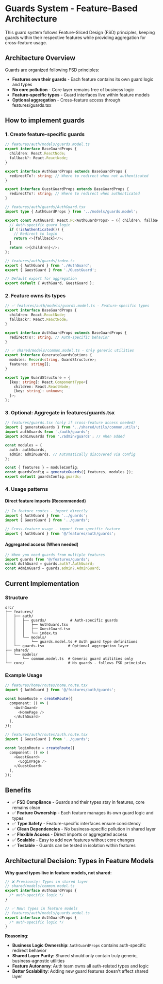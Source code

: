 # Guards System - Feature-Based Architecture

This guard system follows Feature-Sliced Design (FSD) principles, keeping guards within their respective features while providing aggregation for cross-feature usage.

## Architecture Overview

Guards are organized following FSD principles:

- **Features own their guards** - Each feature contains its own guard logic and types
- **No core pollution** - Core layer remains free of business logic
- **Feature-specific types** - Guard interfaces live within feature models
- **Optional aggregation** - Cross-feature access through features/guards.tsx

## How to implement guards

### 1. Create feature-specific guards

```typescript
// features/auth/models/guards.model.ts
export interface BaseGuardProps {
  children: React.ReactNode;
  fallback?: React.ReactNode;
}

export interface AuthGuardProps extends BaseGuardProps {
  redirectTo?: string; // Where to redirect when not authenticated
}

export interface GuestGuardProps extends BaseGuardProps {
  redirectTo?: string; // Where to redirect when authenticated
}

// features/auth/guards/AuthGuard.tsx
import type { AuthGuardProps } from '../models/guards.model';

export const AuthGuard: React.FC<AuthGuardProps> = ({ children, fallback, redirectTo }) => {
  // Auth-specific guard logic
  if (!isAuthenticated()) {
    // Redirect to login
    return <>{fallback}</>;
  }
  return <>{children}</>;
};

// features/auth/guards/index.ts
export { AuthGuard } from './AuthGuard';
export { GuestGuard } from './GuestGuard';

// Default export for aggregation
export default { AuthGuard, GuestGuard };
```

### 2. Feature owns its types

```typescript
// ✅ features/auth/models/guards.model.ts - Feature-specific types
export interface BaseGuardProps {
  children: React.ReactNode;
  fallback?: React.ReactNode;
}

export interface AuthGuardProps extends BaseGuardProps {
  redirectTo?: string; // Auth-specific behavior
}

// ✅ shared/models/common.model.ts - Only generic utilities
export interface GenerateGuardsOptions {
  modules: Record<string, GuardStructure>;
  features: string[];
}

export type GuardStructure = {
  [key: string]: React.ComponentType<{
    children: React.ReactNode;
    [key: string]: unknown;
  }>;
};
```

### 3. Optional: Aggregate in features/guards.tsx

```typescript
// features/guards.tsx (only if cross-feature access needed)
import { generateGuards } from '../shared/utils/common.utils';
import authGuards from './auth/guards';
import adminGuards from './admin/guards'; // When added

const modules = {
  auth: authGuards,
  admin: adminGuards, // Automatically discovered via config
};

const { features } = moduleConfig;
const guardsConfig = generateGuards({ features, modules });
export default guardsConfig.guards;
```

### 4. Usage patterns

#### Direct feature imports (Recommended)

```typescript
// In feature routes - import directly
import { AuthGuard } from '../guards';
import { GuestGuard } from '../guards';

// Cross-feature usage - import from specific feature
import { AuthGuard } from '@/features/auth/guards';
```

#### Aggregated access (When needed)

```typescript
// When you need guards from multiple features
import guards from '@/features/guards';
const AuthGuard = guards.auth?.AuthGuard;
const AdminGuard = guards.admin?.AdminGuard;
```

## Current Implementation

### Structure

```text
src/
├── features/
│   ├── auth/
│   │   ├── guards/           # Auth-specific guards
│   │   │   ├── AuthGuard.tsx
│   │   │   ├── GuestGuard.tsx
│   │   │   └── index.ts
│   │   └── models/
│   │       └── guards.model.ts # Auth guard type definitions
│   └── guards.tsx           # Optional aggregation layer
├── shared/
│   └── models/
│       └── common.model.ts  # Generic guard utilities only
└── core/                    # No guards - follows FSD principles
```

### Example Usage

```typescript
// features/home/routes/home.route.tsx
import { AuthGuard } from '@/features/auth/guards';

const homeRoute = createRoute({
  component: () => (
    <AuthGuard>
      <HomePage />
    </AuthGuard>
  ),
});

// features/auth/routes/auth.route.tsx
import { GuestGuard } from '../guards';

const loginRoute = createRoute({
  component: () => (
    <GuestGuard>
      <LoginPage />
    </GuestGuard>
  ),
});
```

## Benefits

- ✅ **FSD Compliance** - Guards and their types stay in features, core remains clean
- ✅ **Feature Ownership** - Each feature manages its own guard logic and types
- ✅ **Type Safety** - Feature-specific interfaces ensure consistency
- ✅ **Clean Dependencies** - No business-specific pollution in shared layer
- ✅ **Flexible Access** - Direct imports or aggregated access
- ✅ **Scalable** - Easy to add new features without core changes
- ✅ **Testable** - Guards can be tested in isolation within features

## Architectural Decision: Types in Feature Models

**Why guard types live in feature models, not shared:**

```typescript
// ❌ Previously: Types in shared layer
// shared/models/common.model.ts
export interface AuthGuardProps {
  /* auth-specific logic */
}

// ✅ Now: Types in feature models
// features/auth/models/guards.model.ts
export interface AuthGuardProps {
  /* auth-specific logic */
}
```

**Reasoning:**

- **Business Logic Ownership**: `AuthGuardProps` contains auth-specific redirect behavior
- **Shared Layer Purity**: Shared should only contain truly generic, business-agnostic utilities
- **Feature Autonomy**: Auth team owns all auth-related types and logic
- **Better Scalability**: Adding new guard features doesn't affect shared layer
